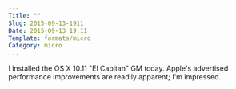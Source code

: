 ```yaml
---
Title: ""
Slug: 2015-09-13-1911
Date: 2015-09-13 19:11
Template: formats/micro
Category: micro
...
```


I installed the OS X 10.11 "El Capitan" GM today. Apple's advertised performance
improvements are readily apparent; I'm impressed.
